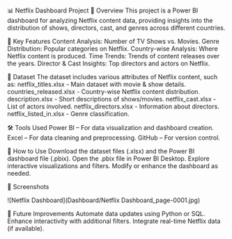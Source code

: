 📊 Netflix Dashboard Project
📌 Overview
This project is a Power BI dashboard for analyzing Netflix content data, providing insights into the distribution of shows, directors, cast, and genres across different countries.

🎯 Key Features
Content Analysis: Number of TV Shows vs. Movies.
Genre Distribution: Popular categories on Netflix.
Country-wise Analysis: Where Netflix content is produced.
Time Trends: Trends of content releases over the years.
Director & Cast Insights: Top directors and actors on Netflix.

📁 Dataset
The dataset includes various attributes of Netflix content, such as:
netflix_titles.xlsx - Main dataset with movie & show details.
countries_released.xlsx - Country-wise Netflix content distribution.
description.xlsx - Short descriptions of shows/movies.
netflix_cast.xlsx - List of actors involved.
netflix_directors.xlsx - Information about directors.
netflix_listed_in.xlsx - Genre classification.

🛠️ Tools Used
Power BI – For data visualization and dashboard creation.
Excel – For data cleaning and preprocessing.
GitHub – For version control.

🚀 How to Use
Download the dataset files (.xlsx) and the Power BI dashboard file (.pbix).
Open the .pbix file in Power BI Desktop.
Explore interactive visualizations and filters.
Modify or enhance the dashboard as needed.

📸 Screenshots

![Netflix Dashboard](Dashboard/Netflix Dashboard_page-0001.jpg)



📌 Future Improvements
Automate data updates using Python or SQL.
Enhance interactivity with additional filters.
Integrate real-time Netflix data (if available).

